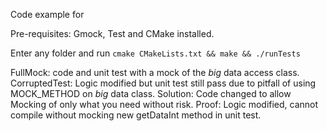 Code example for <link to medium article>

Pre-requisites: Gmock, Test and CMake installed.

Enter any folder and run `cmake CMakeLists.txt && make && ./runTests`

FullMock: code and unit test with a mock of the *big* data access class.
CorruptedTest: Logic modified but unit test still pass due to pitfall of using MOCK_METHOD on *big* data class.
Solution: Code changed to allow Mocking of only what you need without risk.
Proof: Logic modified, cannot compile without mocking new getDataInt method in unit test.

